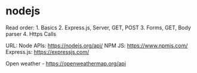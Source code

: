 # nodejs
Read order:
    1. Basics
    2. Express.js, Server, GET, POST
    3. Forms, GET, Body parser
    4. Https Calls

URL: 
Node APIs: https://nodejs.org/api/
NPM JS: https://www.npmjs.com/
Express.js: https://expressjs.com/

<!-- API page. -->
Open weather - https://openweathermap.org/api
